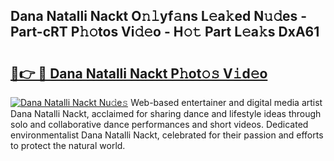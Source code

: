 ## Dana Natalli Nackt O𝚗𝚕yf𝚊ns L𝚎a𝚔ed N𝚞𝚍es - Part-cRT P𝚑𝚘tos Vi𝚍𝚎o - H𝚘𝚝 Part L𝚎a𝚔s DxA61

# <h2><a href="http://kfcj56.oniu.top/?m=Dana+Natalli+Nackt">🔗👉 🔴 Dana Natalli Nackt P𝚑ot𝚘𝚜 V𝚒d𝚎o</a></h2>

[![Dana Natalli Nackt Nu𝚍e𝚜](https://i.imgur.com/0qMVB7G.gif)](http://kfcj56.oniu.top/?m=Dana+Natalli+Nackt)
Web-based entertainer and digital media artist Dana Natalli Nackt, acclaimed for sharing dance and lifestyle ideas through solo and collaborative dance performances and short videos. Dedicated environmentalist Dana Natalli Nackt, celebrated for their passion and efforts to protect the natural world.  
